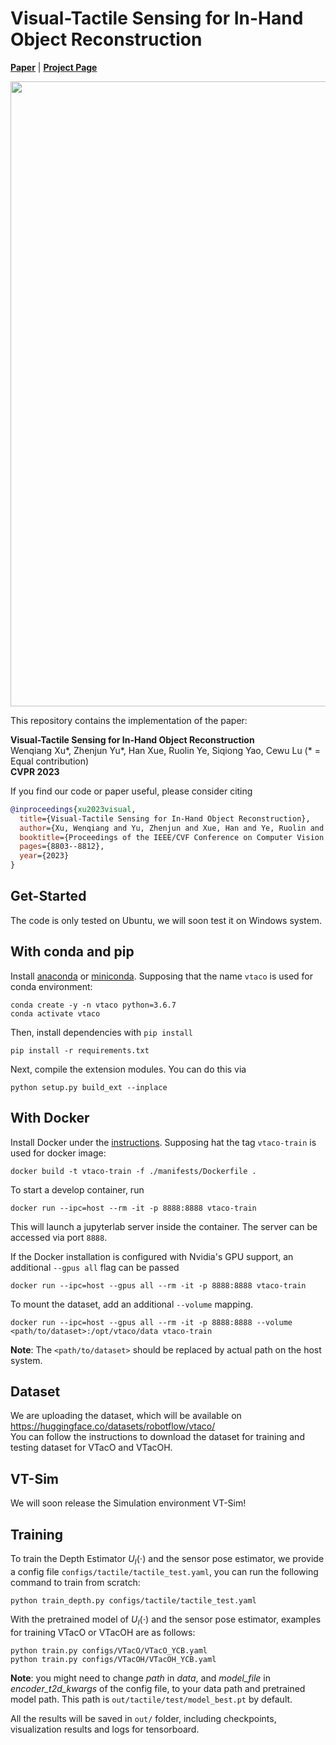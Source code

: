 # Visual-Tactile Sensing for In-Hand Object Reconstruction
[**Paper**](https://arxiv.org/pdf/2303.14498.pdf) | [**Project Page**](https://sites.google.com/view/vtaco) <br>

<div style="text-align: center">
<img src="media/VTacO.png" width="1000"/>
</div>

This repository contains the implementation of the paper:

**Visual-Tactile Sensing for In-Hand Object Reconstruction**  
Wenqiang Xu*, Zhenjun Yu*, Han Xue, Ruolin Ye, Siqiong Yao, Cewu Lu (* = Equal contribution)  
**CVPR 2023**  

If you find our code or paper useful, please consider citing
```bibtex
@inproceedings{xu2023visual,
  title={Visual-Tactile Sensing for In-Hand Object Reconstruction},
  author={Xu, Wenqiang and Yu, Zhenjun and Xue, Han and Ye, Ruolin and Yao, Siqiong and Lu, Cewu},
  booktitle={Proceedings of the IEEE/CVF Conference on Computer Vision and Pattern Recognition},
  pages={8803--8812},
  year={2023}
}

```

## Get-Started

The code is only tested on Ubuntu, we will soon test it on Windows system. 

## With conda and pip

Install [anaconda](https://www.anaconda.com/) or [miniconda](https://docs.conda.io/en/latest/miniconda.html). Supposing that the name `vtaco` is used for conda environment:

```shell
conda create -y -n vtaco python=3.6.7
conda activate vtaco
```

Then, install dependencies with `pip install`

```shell
pip install -r requirements.txt
```

Next, compile the extension modules.
You can do this via

```shell
python setup.py build_ext --inplace
```

## With Docker

Install Docker under the [instructions](https://docs.docker.com/get-started/). Supposing hat the tag `vtaco-train` is used for docker image:

```shell
docker build -t vtaco-train -f ./manifests/Dockerfile .
```

To start a develop container, run

```shell
docker run --ipc=host --rm -it -p 8888:8888 vtaco-train
```

This will launch a jupyterlab server inside the container. The server can be accessed via port `8888`.

If the Docker installation is configured with Nvidia's GPU support, an additional `--gpus all` flag can be passed

```shell
docker run --ipc=host --gpus all --rm -it -p 8888:8888 vtaco-train
```

To mount the dataset, add an additional `--volume` mapping. 

```shell
docker run --ipc=host --gpus all --rm -it -p 8888:8888 --volume <path/to/dataset>:/opt/vtaco/data vtaco-train
```

**Note**: The `<path/to/dataset>` should be replaced by actual path on the host system.

## Dataset
We are uploading the dataset, which will be available on https://huggingface.co/datasets/robotflow/vtaco/  
You can follow the instructions to download the dataset for training and testing dataset for VTacO and VTacOH.

## VT-Sim
We will soon release the Simulation environment VT-Sim!

## Training
To train the Depth Estimator $U_I(\cdot)$ and the sensor pose estimator, we provide a config file `configs/tactile/tactile_test.yaml`, you can run the following command to train from scratch:
```
python train_depth.py configs/tactile/tactile_test.yaml
```

With the pretrained model of $U_I(\cdot)$ and the sensor pose estimator, examples for training VTacO or VTacOH are as follows:

```shell
python train.py configs/VTacO/VTacO_YCB.yaml
python train.py configs/VTacOH/VTacOH_YCB.yaml
```

**Note**: you might need to change *path* in *data*, and *model_file* in *encoder_t2d_kwargs* of the config file, to your data path and pretrained model path. This path is `out/tactile/test/model_best.pt` by default.

All the results will be saved in `out/` folder, including checkpoints, visualization results and logs for tensorboard.
